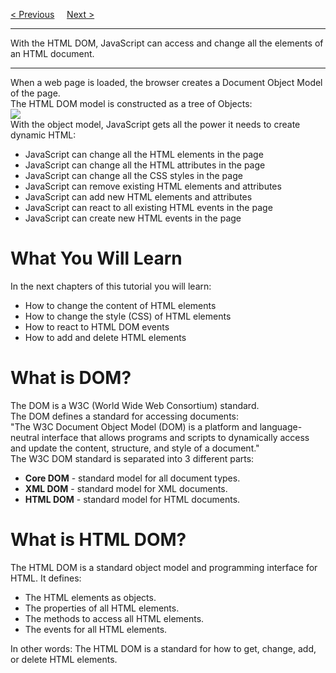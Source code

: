 <a href="https://bledy-guides.repl.com">&lt; Previous</a>
&nbsp;&nbsp;&nbsp;
<a href="/JS/DOM/PHP.md">Next &gt;</a>
<hr>
With the HTML DOM, JavaScript can access and change all the elements of an HTML document.
<hr>
When a web page is loaded, the browser creates a Document Object Model of the page.
<br>
The HTML DOM model is constructed as a tree of Objects:
<br>
<img src="https://i.imgur.com/2bFZh33.png">
<br>
With the object model, JavaScript gets all the power it needs to create dynamic HTML:
<ul>
  <li>JavaScript can change all the HTML elements in the page</li>
  <li>JavaScript can change all the HTML attributes in the page</li>
  <li>JavaScript can change all the CSS styles in the page</li>
  <li>JavaScript can remove existing HTML elements and attributes</li>
  <li>JavaScript can add new HTML elements and attributes</li>
  <li>JavaScript can react to all existing HTML events in the page</li>
  <li>JavaScript can create new HTML events in the page</li>
</ul>
<h1>What You Will Learn</h1>
In the next chapters of this tutorial you will learn:
<ul>
  <li>How to change the content of HTML elements</li>
  <li>How to change the style (CSS) of HTML elements</li>
  <li>How to react to HTML DOM events</li>
  <li>How to add and delete HTML elements</li>
</ul>
<h1>What is DOM?</h1>
The DOM is a W3C (World Wide Web Consortium) standard.
<br>
The DOM defines a standard for accessing documents:
<br>
"The W3C Document Object Model (DOM) is a platform and language-neutral interface that allows programs and scripts to dynamically access and update the content, structure, and style of a document."
<br>
The W3C DOM standard is separated into 3 different parts:
<ul>
  <li><b>Core DOM</b> - standard model for all document types.</li>
  <li><b>XML DOM</b> - standard model for XML documents.</li>
  <li><b>HTML DOM</b> - standard model for HTML documents.</li>
</ul>
<h1>What is HTML DOM?</h1>
The HTML DOM is a standard object model and programming interface for HTML. It defines:
<ul>
  <li>The HTML elements as objects.</li>
  <li>The properties of all HTML elements.</li>
  <li>The methods to access all HTML elements.</li>
  <li>The events for all HTML elements.</li>
</ul>
In other words: The HTML DOM is a standard for how to get, change, add, or delete HTML elements.

